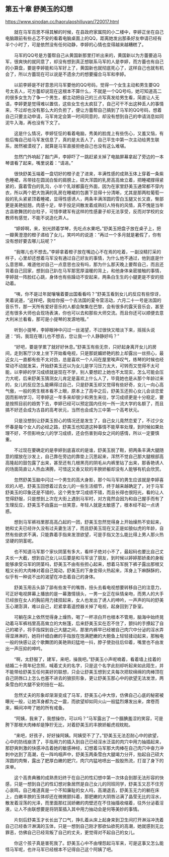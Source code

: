 ## 第五十章 舒美玉的幻想

https://www.sinodan.cc/haorulaoshiliuyan/720017.html

　　就在马军百思不得其解的时候，在县政府家属院的小二楼中，李婷正坐在自己电脑跟前有些忐忑不安的看着电脑桌面上的QQ，距离她发出那条好友申请已经有半个小时了，可是依然没有任何动静，李婷的心情也变得越来越糟糕了。

　　马军的QQ号是方蕾帮自己从黄国新那里打听出来的，黄国新以为方蕾要追马军，很爽快的就同意了，却没有想到真正想联系马军的人是李婷，而方蕾也有自己的小算盘，要是李婷能和马军好上了，黄国新也就彻底死心了，这样自己也就有机会了，所以方蕾现在可以说是不遗余力的想要撮合马军和李婷。

　　以前李婷是不好意思问马军要他的QQ号码，觉得一个女生主动和男生要QQ号太丢人，可方蕾却说现在这根本不算什么，不就是一个QQ号吗，她可知道高二的很多女生为了争一个男生，都主动把自己的三点写真发给男生看，简直让人无语，李婷更是觉得难以置信，这些女生也太疯狂了，自己可干不出这种丢人的事情来，不过却也没有那么大的负担了，便让方蕾帮自己搞到了马军的QQ号码，想着自己只要主动申请，马军肯定会第一时间同意的，却没有想到自己的申请消息如同泥牛入海，再也没有下文了。

　　这是什么情况，李婷怔怔的看着电脑，秀美的脸庞上有些伤心，又羞又恼，有些后悔自己给马军发信息了，真的是太丢人了，自己平生中第一次主动给男生联系，居然被漠视了，就算是马军直接拒绝自己也没有这么难堪。

　　忽然门外响起了敲门声，李婷吓了一跳赶紧关掉了电脑屏幕拿起了旁边的一本琴谱看了起来，嘴里说着：“请进。”

　　很快舒美玉端着一盘切好的橙子走了进来，丰满性感的成熟玉体上穿着一条紫色睡裙，吊带挂在圆润白皙的肩膀上，硕大浑圆的乳房高高耸立着，把睡裙撑得紧紧的，露着雪白的乳沟，小半个乳球都露在外面，因为在家里舒美玉通常都不穿内衣，所以两个肥大饱满的乳房在睡裙的包裹下显得十分清晰，尤其是那两粒葡萄一般的乳头紧紧顶着睡裙，显得性感诱人，两条丰满浑圆的雪白玉腿又长又直，臀部更是美艳挺翘，肉感十足，举手投足间散发着成熟妇人特有的风情，真不愧是当年古县歌舞团的台柱子，可惜李建军有这样的性感妻子却无法享受，反而对学校的女教师有感觉，不能不说造化弄人。

　　“婷婷啊，来，别光顾着学琴，先吃点水果吧。”舒美玉把盘子放在桌子上，把一瓣黄澄澄的橙子递给了女儿，笑吟吟的说道：“再过一个多月就是暑假了，你有没有想好要去哪儿玩呢？”

　　“我哪儿也不想去。”李婷拿着橙子放在嘴边心不在焉的吃着，一副没精打采的样子，心里却还想着马军没有通过自己好友的事情，为什么他不通过，他到底是什么意思嘛，难道他对自己一点意思也没有吗，那为什么那天晚上要帮自己，而且还背着自己回家，想到自己趴在马军那宽厚温暖的背上，和他身体亲密接触的事情，李婷就一阵脸红心跳，身体也有些躁动不安起来，两条白生生的小腿更是不安的扭动着。

　　“咦，你不是过年就嚷嚷着要出国看看吗？”舒美玉看到女儿的反应有些惊讶，笑着说道，“这样吧，我给你报一个去法国的夏令营活动，六月二十一号是法国的音乐节，那一天所有爱好音乐的人都会聚集在巴黎，会有很多的露天音乐会，甚至还有很多大师也会现场表演，你也可以去和那些大师交流。而且你还可以顺便去意大利米兰看看，那可是小提琴的发源地哦。”

　　听到小提琴，李婷眼神中闪过一丝渴望，不过很快又暗淡下来，摇摇头说道：“妈，我现在哪儿也不想去，您让我一个人静静好吗？”

　　“好吧，要是学累了就好好休息。”舒美玉有些无奈，只好起身离开女儿的房间，走到客厅沙发上坐下开始看电视，只是那妩媚娇艳的脸上却露出一丝担心，最近女儿一直都有些不太对劲，总是喜欢一个人闷在屋里唉声叹气，练琴的时候也经常动不动就发呆，开始舒美玉还以为女儿是学习压力太大，可转而又觉得不太可能，以李婷的学习成绩就是现在不学，别人要想赶上她也不太现实，怎么可能会压力大呢，后来舒美玉猜测女儿肯定是喜欢上什么人了，毕竟她也是从那个年龄过来的，女儿的反应怎么能瞒得过自己，只是舒美玉却又觉得有些好奇，女儿一向心高气傲，一般的男生根本看不上眼，原本上了高中之后，舒美玉还担心女儿会谈恋爱因而影响学习，可李婷这一年多来却很少和男生来往，学习成绩更是十分稳定，要是按照目前的趋势下去，李婷已经可以预定国内任何一所一流大学的名额了，而且搞不好还会成为古县的高考状元，当然也会成为三中第一个高考状元。

　　只是没想到让舒美玉担心的情况还是发生了，自己女儿竟然恋爱了，不过少女怀春是每个女人的必经之路，舒美玉也知道这种事情不能草率处理，到时候如果处理不好，不但影响女儿的学习成绩，还会伤害到母女之间的感情，所以一定要慎重。

　　不过现在要确定的是李婷到底喜欢的是谁，舒美玉脱了鞋，把两条丰满大腿随意的摆放在沙发上，自己靠在旁边的靠垫上沉思起来，浑然不觉自己那大腿根部高高隆起的鼓包露了出来，甚至还有几根黑亮的阴毛从内裤里钻了出来，那香艳诱人的场面简直让人热血沸腾，可惜这又香又软的丰腴娇躯却没有人能够有机会欣赏。

　　忽然舒美玉脑中闪过一个男生的高大身影，那个叫马军的男生应该就是李婷喜欢的人吧，舒美玉回想着过去女儿的一些生活细节，终于越来越确定了，对于马军舒美玉的印象还是不错的，这个男生学习成绩不错，而且长得也很阳光，看的让人觉得舒服，只是想到上次在大街上遇到马军时，对方竟然会因为和自己握手而有了生理反应，舒美玉不由露出一丝笑意，年轻人就是太敏感了，根本经不起一点诱惑。

　　想到马军裤裆里那高高凸起的一团，舒美玉忽然觉得身上开始燥热不安起来，她和丈夫已经许久没有过夫妻生活了，而且舒美玉现在又正是如狼似虎的年龄，自然有些欲求不满，只能靠着手指来发泄欲望，可是手指又怎么能比得上男人那火热坚硬的阴茎呢。

　　也不知道马军那个家伙阴茎有多大，看样子绝对小不了，最起码也要比自己丈夫长一大截，想到自己女儿以后要是和马军谈了朋友，到时候以婷婷那娇柔的身板能够承受马军的阴茎吗，舒美玉不由有些担心起来，想着马军脱下裤子露出那根又粗又长的大肉棒对着自己晃动，舒美玉的下身变得火热起来，浑身上下麻酥酥的，似乎有一种说不出的渴望在冲击着自己的身体。

　　舒美玉用舌头舔了舔有些发干的嘴唇，扭头去看电视想要转移自己的注意力，可正好电视屏幕上播放的是一幕激情镜头，一男一女正在纵情亲吻，而男人的大手已经放在女人的胸前用力揉捏起来，女人也发出了诱人的呻吟，一声声的叫的舒美玉心潮澎湃，难以自己，赶紧拿着遥控器关掉了电视，起身回到了卧室。

　　可躺在床上依然觉得身上燥热，喝了一杯凉白开也根本不管用，脑海中始终晃动着马军裤裆里高高耸立的大帐篷，后来舒美玉实在忍不住了，颤抖的手撩起了自己的裙子，将手指探到自己大腿之间，那里内裤早已经被自己肉穴中分泌的淫水弄得湿淋淋的，她将纤细白嫩的手指放在饱满肥嫩的大鲍鱼上轻轻揉动起来，那触电一般的快感让这个歌舞团的美艳熟妇猛地一抖，脖子使劲往后仰着，嘴里也不由发出一声压抑的呻吟。

　　“啊，太舒服了，建军，来吧，操我吧。”舒美玉小声呢喃着，看着墙上挂着的结婚二十周年纪念照，喊着丈夫的名字，只是这个名字此刻却听起来如此陌生，并不能带给舒美玉任何美好的联想，只会让舒美玉想到丈夫每次把软绵绵的肉棒顶在自己阴唇口上怎么也塞不进去的狼狈形象，更让舒美玉那心中的欲望无法发泄，两条雪白的大腿不安的扭在一起。

　　忽然丈夫的形象却渐渐变成了马军，舒美玉心中大惊，仿佛自己心底的秘密被曝光一般，让她浑身都为之一震，而欲望却如同火山一般猛烈爆发出来，席卷而来，瞬间冲垮了她的所有戒备。

　　“阿姨，我来了，我想操你，可以吗？”马军露出了一个腼腆羞涩的笑容，可是胯下那根大肉棒却是狰狞无比，对着舒美玉的丰腴娇躯虎视眈眈。

　　“来吧，好孩子，好好操阿姨。阿姨受不了了。”舒美玉无法忍耐心中的欲望，心中的防线崩溃了，手指用力的插入到自己已经淫水泛滥的肉穴中用力抽插起来，那舒爽刺激的快感冲击着她的敏感神经，幻想着马军那大肉棒在自己肉穴中奋力冲刺中达到了高潮，在一阵呜咽声中，舒美玉两条雪白大腿竭力分开，抬起自己硕大浑圆的肉臀，露出了肥厚白嫩的肥穴，肉穴内猛地喷出一股股热流，打湿了身下的床单。

　　这个高贵典雅的成熟贵妇终于在自己的性幻想中第一次体会到那无法形容的快感，只是一想到自己的性幻想对象居然是自己女儿的同班同学，舒美玉又忍不住芳心哀鸣，自己难道真是一个不知廉耻的女人吗，高潮退去，舒美玉无力的躺在床上，白嫩丰腴的玉体却还在微微颤抖着，那肥嫩的大阴唇沾满了晶莹无比的淫水，散发着淫荡的光泽，而里面那红润娇嫩的肉壁还在不住抽搐收缩着，往外分泌着淫液，让人不由联想要是将阴茎插入其中用力抽动会是何等美妙的事情。

　　片刻后舒美玉才长长出了口气，挣扎着从床上起身来到卫生间打开淋浴冲洗着自己已经香汗淋漓的玉体，只是一想到自己刚才那欲仙欲死的高潮，她就感到无比罪恶，仿佛自己已经背叛了自己的丈夫，更觉得对不起自己的女儿。

　　你这个孩子真是害死我了。舒美玉心中不由埋怨起马军来，可是这事又怎么能怪马军呢，也许马军已经根本不记得自己这个阿姨了吧。

